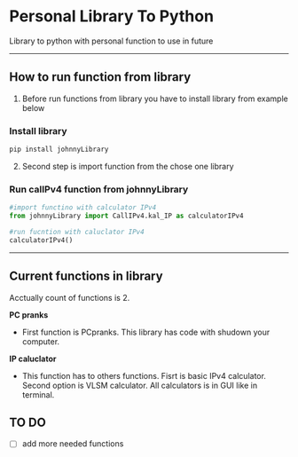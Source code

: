 # Personal Library To Python
Library to python with personal function to use in future

---

## How to run function from library
1. Before run functions from library you have to install library from example below
### Install library
```cmd
pip install johnnyLibrary
```
2. Second step is import function from the chose one library
### Run calIPv4 function from johnnyLibrary
```python
#import functino with calculator IPv4
from johnnyLibrary import CallIPv4.kal_IP as calculatorIPv4

#run fucntion with caluclator IPv4
calculatorIPv4()
```

---

## Current functions in library
Acctually count of functions is 2.

<strong>PC pranks</strong><br>
* First function is PCpranks. This library has code with shudown your computer.

<strong>IP caluclator</strong>
* This function has to others functions. Fisrt is basic IPv4 calculator. Second option is VLSM calculator. All calculators is in GUI like in terminal.


## TO DO 
- [ ] add more needed functions
